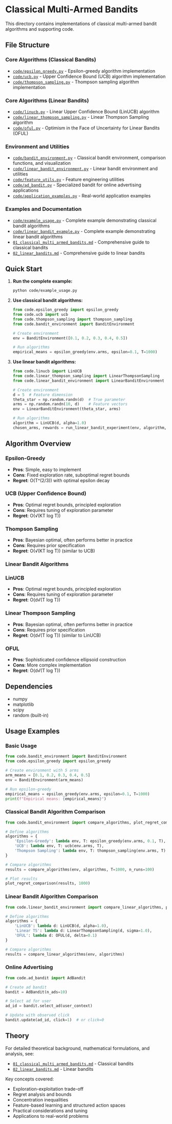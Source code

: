 # Classical Multi-Armed Bandits

This directory contains implementations of classical multi-armed bandit algorithms and supporting code.

## File Structure

### Core Algorithms (Classical Bandits)
- [`code/epsilon_greedy.py`](code/epsilon_greedy.py) - Epsilon-greedy algorithm implementation
- [`code/ucb.py`](code/ucb.py) - Upper Confidence Bound (UCB) algorithm implementation  
- [`code/thompson_sampling.py`](code/thompson_sampling.py) - Thompson sampling algorithm implementation

### Core Algorithms (Linear Bandits)
- [`code/linucb.py`](code/linucb.py) - Linear Upper Confidence Bound (LinUCB) algorithm
- [`code/linear_thompson_sampling.py`](code/linear_thompson_sampling.py) - Linear Thompson Sampling algorithm
- [`code/oful.py`](code/oful.py) - Optimism in the Face of Uncertainty for Linear Bandits (OFUL)

### Environment and Utilities
- [`code/bandit_environment.py`](code/bandit_environment.py) - Classical bandit environment, comparison functions, and visualization
- [`code/linear_bandit_environment.py`](code/linear_bandit_environment.py) - Linear bandit environment and utilities
- [`code/feature_utils.py`](code/feature_utils.py) - Feature engineering utilities
- [`code/ad_bandit.py`](code/ad_bandit.py) - Specialized bandit for online advertising applications
- [`code/application_examples.py`](code/application_examples.py) - Real-world application examples

### Examples and Documentation
- [`code/example_usage.py`](code/example_usage.py) - Complete example demonstrating classical bandit algorithms
- [`code/linear_bandit_example.py`](code/linear_bandit_example.py) - Complete example demonstrating linear bandit algorithms
- [`01_classical_multi_armed_bandits.md`](01_classical_multi_armed_bandits.md) - Comprehensive guide to classical bandits
- [`02_linear_bandits.md`](02_linear_bandits.md) - Comprehensive guide to linear bandits

## Quick Start

1. **Run the complete example:**
   ```bash
   python code/example_usage.py
   ```

2. **Use classical bandit algorithms:**
   ```python
   from code.epsilon_greedy import epsilon_greedy
   from code.ucb import ucb
   from code.thompson_sampling import thompson_sampling
   from code.bandit_environment import BanditEnvironment
   
   # Create environment
   env = BanditEnvironment([0.1, 0.2, 0.3, 0.4, 0.5])
   
   # Run algorithms
   empirical_means = epsilon_greedy(env.arms, epsilon=0.1, T=1000)
   ```

3. **Use linear bandit algorithms:**
   ```python
   from code.linucb import LinUCB
   from code.linear_thompson_sampling import LinearThompsonSampling
   from code.linear_bandit_environment import LinearBanditEnvironment
   
   # Create environment
   d = 5  # Feature dimension
   theta_star = np.random.randn(d)  # True parameter
   arms = np.random.randn(10, d)    # Feature vectors
   env = LinearBanditEnvironment(theta_star, arms)
   
   # Run algorithms
   algorithm = LinUCB(d, alpha=1.0)
   chosen_arms, rewards = run_linear_bandit_experiment(env, algorithm, T=1000)
   ```

## Algorithm Overview

### Epsilon-Greedy
- **Pros**: Simple, easy to implement
- **Cons**: Fixed exploration rate, suboptimal regret bounds
- **Regret**: O(T^(2/3)) with optimal epsilon decay

### UCB (Upper Confidence Bound)
- **Pros**: Optimal regret bounds, principled exploration
- **Cons**: Requires tuning of exploration parameter
- **Regret**: O(√(KT log T))

### Thompson Sampling
- **Pros**: Bayesian optimal, often performs better in practice
- **Cons**: Requires prior specification
- **Regret**: O(√(KT log T)) (similar to UCB)

### Linear Bandit Algorithms

### LinUCB
- **Pros**: Optimal regret bounds, principled exploration
- **Cons**: Requires tuning of exploration parameter
- **Regret**: O(d√(T log T))

### Linear Thompson Sampling
- **Pros**: Bayesian optimal, often performs better in practice
- **Cons**: Requires prior specification
- **Regret**: O(d√(T log T)) (similar to LinUCB)

### OFUL
- **Pros**: Sophisticated confidence ellipsoid construction
- **Cons**: More complex implementation
- **Regret**: O(d√(T log T))

## Dependencies

- numpy
- matplotlib
- scipy
- random (built-in)

## Usage Examples

### Basic Usage
```python
from code.bandit_environment import BanditEnvironment
from code.epsilon_greedy import epsilon_greedy

# Create environment with 5 arms
arm_means = [0.1, 0.2, 0.3, 0.4, 0.5]
env = BanditEnvironment(arm_means)

# Run epsilon-greedy
empirical_means = epsilon_greedy(env.arms, epsilon=0.1, T=1000)
print(f"Empirical means: {empirical_means}")
```

### Classical Bandit Algorithm Comparison
```python
from code.bandit_environment import compare_algorithms, plot_regret_comparison

# Define algorithms
algorithms = {
    'Epsilon-Greedy': lambda env, T: epsilon_greedy(env.arms, 0.1, T),
    'UCB': lambda env, T: ucb(env.arms, T),
    'Thompson Sampling': lambda env, T: thompson_sampling(env.arms, T)
}

# Compare algorithms
results = compare_algorithms(env, algorithms, T=1000, n_runs=100)

# Plot results
plot_regret_comparison(results, 1000)
```

### Linear Bandit Algorithm Comparison
```python
from code.linear_bandit_environment import compare_linear_algorithms, plot_linear_bandit_results

# Define algorithms
algorithms = {
    'LinUCB': lambda d: LinUCB(d, alpha=1.0),
    'Linear TS': lambda d: LinearThompsonSampling(d, sigma=1.0),
    'OFUL': lambda d: OFUL(d, delta=0.1)
}

# Compare algorithms
results = compare_linear_algorithms(env, algorithms)
```

### Online Advertising
```python
from code.ad_bandit import AdBandit

# Create ad bandit
bandit = AdBandit(n_ads=10)

# Select ad for user
ad_id = bandit.select_ad(user_context)

# Update with observed click
bandit.update(ad_id, click=1)  # or click=0
```

## Theory

For detailed theoretical background, mathematical formulations, and analysis, see:
- [`01_classical_multi_armed_bandits.md`](01_classical_multi_armed_bandits.md) - Classical bandits
- [`02_linear_bandits.md`](02_linear_bandits.md) - Linear bandits

Key concepts covered:
- Exploration-exploitation trade-off
- Regret analysis and bounds
- Concentration inequalities
- Feature-based learning and structured action spaces
- Practical considerations and tuning
- Applications to real-world problems 